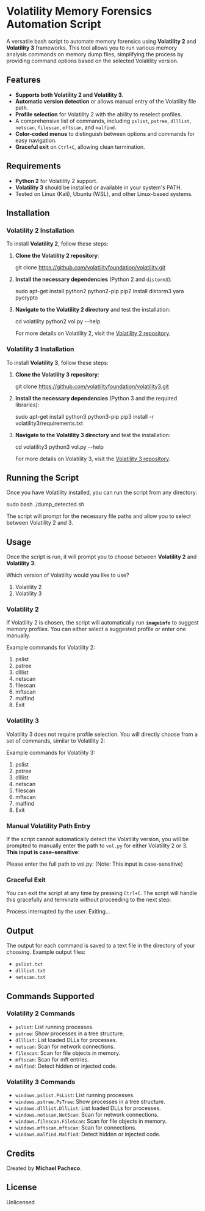 # Volatility Memory Forensics Automation Script

A versatile bash script to automate memory forensics using **Volatility 2** and **Volatility 3** frameworks. This tool allows you to run various memory analysis commands on memory dump files, simplifying the process by providing command options based on the selected Volatility version.

## Features

- **Supports both Volatility 2 and Volatility 3**.
- **Automatic version detection** or allows manual entry of the Volatility file path.
- **Profile selection** for Volatility 2 with the ability to reselect profiles.
- A comprehensive list of commands, including `pslist`, `pstree`, `dlllist`, `netscan`, `filescan`, `mftscan`, and `malfind`.
- **Color-coded menus** to distinguish between options and commands for easy navigation.
- **Graceful exit** on `Ctrl+C`, allowing clean termination.

## Requirements

- **Python 2** for Volatility 2 support.
- **Volatility 3** should be installed or available in your system's PATH.
- Tested on Linux (Kali), Ubuntu (WSL), and other Linux-based systems.

## Installation

### Volatility 2 Installation

To install **Volatility 2**, follow these steps:

1. **Clone the Volatility 2 repository**:

    git clone https://github.com/volatilityfoundation/volatility.git
  
2. **Install the necessary dependencies** (Python 2 and `distorm3`):

    sudo apt-get install python2 python2-pip
    pip2 install distorm3 yara pycrypto

3. **Navigate to the Volatility 2 directory** and test the installation:

    cd volatility
    python2 vol.py --help

    For more details on Volatility 2, visit the [Volatility 2 repository](https://github.com/volatilityfoundation/volatility).

### Volatility 3 Installation

To install **Volatility 3**, follow these steps:

1. **Clone the Volatility 3 repository**:

    git clone https://github.com/volatilityfoundation/volatility3.git

2. **Install the necessary dependencies** (Python 3 and the required libraries):

    sudo apt-get install python3 python3-pip
    pip3 install -r volatility3/requirements.txt

3. **Navigate to the Volatility 3 directory** and test the installation:

    cd volatility3
    python3 vol.py --help

    For more details on Volatility 3, visit the [Volatility 3 repository](https://github.com/volatilityfoundation/volatility3).

## Running the Script

Once you have Volatility installed, you can run the script from any directory:

sudo bash ./dump_detected.sh

The script will prompt for the necessary file paths and allow you to select between Volatility 2 and 3.

## Usage

Once the script is run, it will prompt you to choose between **Volatility 2** and **Volatility 3**:

Which version of Volatility would you like to use?
1) Volatility 2
2) Volatility 3

### Volatility 2

If Volatility 2 is chosen, the script will automatically run **`imageinfo`** to suggest memory profiles. You can either select a suggested profile or enter one manually.

Example commands for Volatility 2:

1) pslist
2) pstree
3) dlllist
4) netscan
5) filescan
6) mftscan
7) malfind
8) Exit

### Volatility 3

Volatility 3 does not require profile selection. You will directly choose from a set of commands, similar to Volatility 2:

Example commands for Volatility 3:

1) pslist
2) pstree
3) dlllist
4) netscan
5) filescan
6) mftscan
7) malfind
8) Exit

### Manual Volatility Path Entry

If the script cannot automatically detect the Volatility version, you will be prompted to manually enter the path to `vol.py` for either Volatility 2 or 3. **This input is case-sensitive**:

Please enter the full path to vol.py:
(Note: This input is case-sensitive)


### Graceful Exit

You can exit the script at any time by pressing `Ctrl+C`. The script will handle this gracefully and terminate without proceeding to the next step:

Process interrupted by the user. Exiting...

## Output

The output for each command is saved to a text file in the directory of your choosing. Example output files:

- `pslist.txt`
- `dlllist.txt`
- `netscan.txt`

## Commands Supported

### Volatility 2 Commands

- `pslist`: List running processes.
- `pstree`: Show processes in a tree structure.
- `dlllist`: List loaded DLLs for processes.
- `netscan`: Scan for network connections.
- `filescan`: Scan for file objects in memory.
- `mftscan`: Scan for mft entries.
- `malfind`: Detect hidden or injected code.

### Volatility 3 Commands

- `windows.pslist.PsList`: List running processes.
- `windows.pstree.PsTree`: Show processes in a tree structure.
- `windows.dlllist.DllList`: List loaded DLLs for processes.
- `windows.netscan.NetScan`: Scan for network connections.
- `windows.filescan.FileScan`: Scan for file objects in memory.
- `windows.mftscan.mftscan`: Scan for connections.
- `windows.malfind.Malfind`: Detect hidden or injected code.

## Credits

Created by **Michael Pacheco**.

## License

Unlicensed
